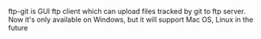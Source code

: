 ftp-git is GUI ftp client which can upload files tracked by git to ftp server. Now it's only available on Windows, but it will support Mac OS, Linux in the future
